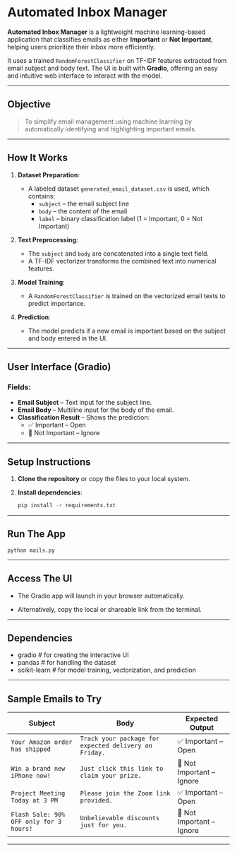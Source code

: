 #  Automated Inbox Manager

**Automated Inbox Manager** is a lightweight machine learning-based application that classifies emails as either **Important** or **Not Important**, helping users prioritize their inbox more efficiently.

It uses a trained `RandomForestClassifier` on TF-IDF features extracted from email subject and body text. The UI is built with **Gradio**, offering an easy and intuitive web interface to interact with the model.

---

##  Objective

> To simplify email management using machine learning by automatically identifying and highlighting important emails.

---

##  How It Works

1. **Dataset Preparation**:
   - A labeled dataset `generated_email_dataset.csv` is used, which contains:
     - `subject` – the email subject line
     - `body` – the content of the email
     - `label` – binary classification label (1 = Important, 0 = Not Important)

2. **Text Preprocessing**:
   - The `subject` and `body` are concatenated into a single text field.
   - A TF-IDF vectorizer transforms the combined text into numerical features.

3. **Model Training**:
   - A `RandomForestClassifier` is trained on the vectorized email texts to predict importance.

4. **Prediction**:
   - The model predicts if a new email is important based on the subject and body entered in the UI.

---

##  User Interface (Gradio)

### Fields:
- **Email Subject** – Text input for the subject line.
- **Email Body** – Multiline input for the body of the email.
- **Classification Result** – Shows the prediction:
  - ✅ Important – Open
  - 🚫 Not Important – Ignore

---

##  Setup Instructions

1. **Clone the repository** or copy the files to your local system.

2. **Install dependencies**:
   ```bash
   pip install -r requirements.txt

---

##  Run The App

```python mails.py```

---

##  Access The UI

- The Gradio app will launch in your browser automatically.

- Alternatively, copy the local or shareable link from the terminal.

---

##  Dependencies

- gradio           # for creating the interactive UI
- pandas           # for handling the dataset
- scikit-learn     # for model training, vectorization, and prediction

---

##  Sample Emails to Try

| Subject | Body | Expected Output |
|--------|------|-----------------|
| `Your Amazon order has shipped` | `Track your package for expected delivery on Friday.` | ✅ Important – Open |
| `Win a brand new iPhone now!` | `Just click this link to claim your prize.` | 🚫 Not Important – Ignore |
| `Project Meeting Today at 3 PM` | `Please join the Zoom link provided.` | ✅ Important – Open |
| `Flash Sale: 90% OFF only for 3 hours!` | `Unbelievable discounts just for you.` | 🚫 Not Important – Ignore |

---



